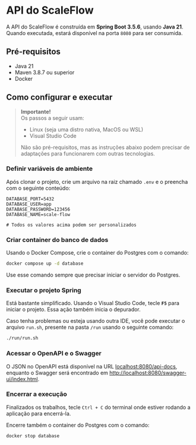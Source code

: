 # API do ScaleFlow

A API do ScaleFlow é construída em **Spring Boot 3.5.6**, usando **Java 21**.  
Quando executada, estará disponível na porta `8080` para ser consumida.

## Pré-requisitos
- Java 21
- Maven 3.8.7 ou superior
- Docker

## Como configurar e executar

> **Importante!**  
> Os passos a seguir usam:
> 
> - Linux (seja uma distro nativa, MacOS ou WSL)
> - Visual Studio Code
> 
> Não são pré-requisitos, mas as instruções abaixo podem precisar de adaptações para funcionarem com outras tecnologias.

### Definir variáveis de ambiente

Após clonar o projeto, crie um arquivo na raiz chamado `.env` e o preencha com o seguinte conteúdo:

```properties
DATABASE_PORT=5432
DATABASE_USER=app
DATABASE_PASSWORD=123456
DATABASE_NAME=scale-flow

# Todos os valores acima podem ser personalizados
```

### Criar container do banco de dados

Usando o Docker Compose, crie o container do Postgres com o comando:

```bash
docker compose up -d database
```

Use esse comando sempre que precisar iniciar o servidor do Postgres.

### Executar o projeto Spring

Está bastante simplificado. Usando o Visual Studio Code, tecle **`F5`** para iniciar o projeto. Essa ação também inicia o depurador.

Caso tenha problemas ou esteja usando outra IDE, você pode executar o arquivo `run.sh`, presente na pasta `/run` usando o seguinte comando:

```bash
./run/run.sh
```

### Acessar o OpenAPI e o Swagger

O JSON no OpenAPI está disponível na URL <localhost:8080/api-docs>, enquanto o Swagger será encontrado em <http://localhost:8080/swagger-ui/index.html>.

### Encerrar a execução

Finalizados os trabalhos, tecle `Ctrl + C` do terminal onde estiver rodando a aplicação para encerrá-la.

Encerre também o container do Postgres com o comando:

```bash
docker stop database
```

